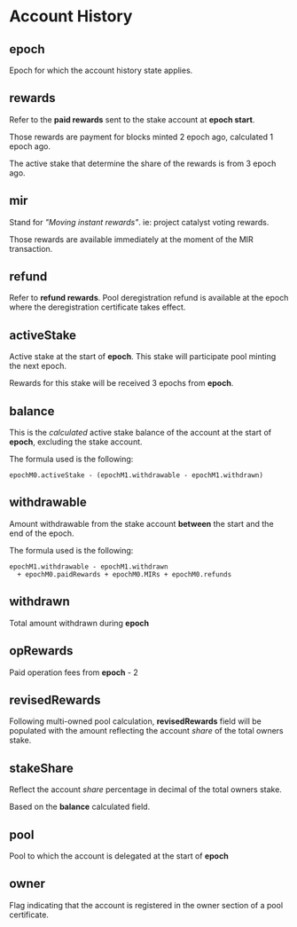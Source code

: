 # Account History

## epoch

Epoch for which the account history state applies.


## rewards

Refer to the **paid rewards** sent to the stake account at **epoch start**.

Those rewards are payment for blocks minted 2 epoch ago, calculated 1 epoch ago.

The active stake that determine the share of the rewards is from 3 epoch ago.

## mir

Stand for *"Moving instant rewards"*. ie: project catalyst voting rewards.

Those rewards are available immediately at the moment of the MIR transaction.

## refund

Refer to **refund rewards**. Pool deregistration refund is available at
the epoch where the deregistration certificate takes effect.

## activeStake

Active stake at the start of **epoch**. This stake will participate pool minting
the next epoch.

Rewards for this stake will be received 3 epochs from **epoch**.

## balance

This is the *calculated* active stake balance of the account at the start of 
**epoch**, excluding the stake account.

The formula used is the following:

    epochM0.activeStake - (epochM1.withdrawable - epochM1.withdrawn)


## withdrawable

Amount withdrawable from the stake account **between** the start and the end
of the epoch.

The formula used is the following:

    epochM1.withdrawable - epochM1.withdrawn 
      + epochM0.paidRewards + epochM0.MIRs + epochM0.refunds

## withdrawn

Total amount withdrawn during **epoch**

## opRewards

Paid operation fees from **epoch** - 2

## revisedRewards

Following multi-owned pool calculation, **revisedRewards** field will be populated
with the amount reflecting the account *share* of the total owners stake.

## stakeShare

Reflect the account *share* percentage in decimal of the total owners stake.

Based on the **balance** calculated field.

## pool

Pool to which the account is delegated at the start of **epoch**


## owner

Flag indicating that the account is registered in the owner section 
of a pool certificate.
